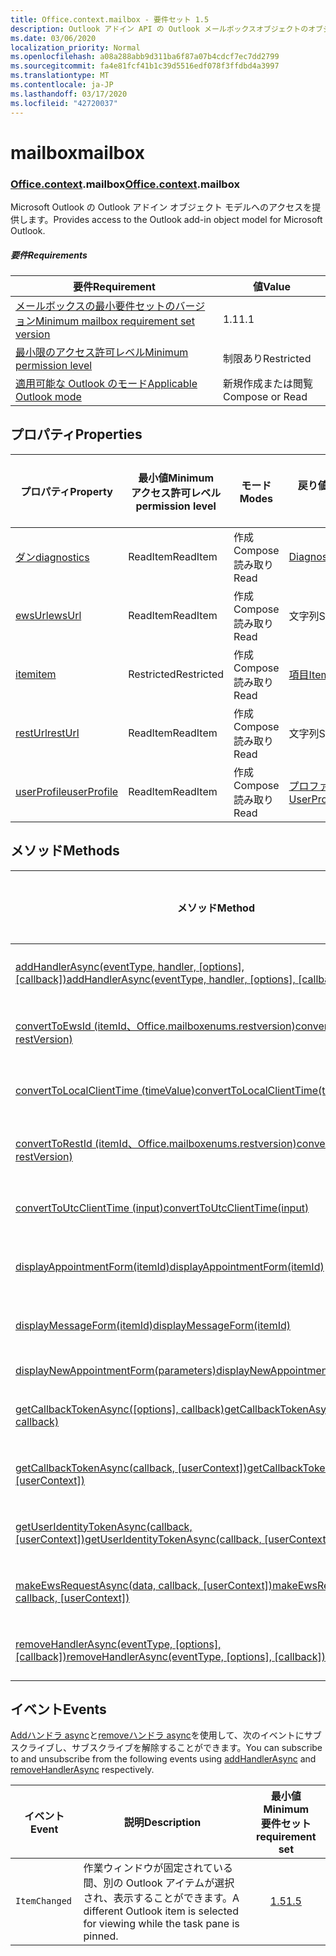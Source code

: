 ```yaml
---
title: Office.context.mailbox - 要件セット 1.5
description: Outlook アドイン API の Outlook メールボックスオブジェクトのオブジェクトモデル (Mailbox API 1.5 バージョン)。
ms.date: 03/06/2020
localization_priority: Normal
ms.openlocfilehash: a08a288abb9d311ba6f87a07b4cdcf7ec7dd2799
ms.sourcegitcommit: fa4e81fcf41b1c39d5516edf078f3ffdbd4a3997
ms.translationtype: MT
ms.contentlocale: ja-JP
ms.lasthandoff: 03/17/2020
ms.locfileid: "42720037"
---
```

# <a name="mailbox"></a><span data-ttu-id="6a4e1-103">mailbox</span><span class="sxs-lookup"><span data-stu-id="6a4e1-103">mailbox</span></span>

### <a name="officecontextmailbox"></a><span data-ttu-id="6a4e1-104">[Office](office.md)[.context](office.context.md).mailbox</span><span class="sxs-lookup"><span data-stu-id="6a4e1-104">[Office](office.md)[.context](office.context.md).mailbox</span></span>

<span data-ttu-id="6a4e1-105">Microsoft Outlook の Outlook アドイン オブジェクト モデルへのアクセスを提供します。</span><span class="sxs-lookup"><span data-stu-id="6a4e1-105">Provides access to the Outlook add-in object model for Microsoft Outlook.</span></span>

##### <a name="requirements"></a><span data-ttu-id="6a4e1-106">要件</span><span class="sxs-lookup"><span data-stu-id="6a4e1-106">Requirements</span></span>

|<span data-ttu-id="6a4e1-107">要件</span><span class="sxs-lookup"><span data-stu-id="6a4e1-107">Requirement</span></span>| <span data-ttu-id="6a4e1-108">値</span><span class="sxs-lookup"><span data-stu-id="6a4e1-108">Value</span></span>|
|---|---|
|[<span data-ttu-id="6a4e1-109">メールボックスの最小要件セットのバージョン</span><span class="sxs-lookup"><span data-stu-id="6a4e1-109">Minimum mailbox requirement set version</span></span>](../../requirement-sets/outlook-api-requirement-sets.md)| <span data-ttu-id="6a4e1-110">1.1</span><span class="sxs-lookup"><span data-stu-id="6a4e1-110">1.1</span></span>|
|[<span data-ttu-id="6a4e1-111">最小限のアクセス許可レベル</span><span class="sxs-lookup"><span data-stu-id="6a4e1-111">Minimum permission level</span></span>](../../../outlook/understanding-outlook-add-in-permissions.md)| <span data-ttu-id="6a4e1-112">制限あり</span><span class="sxs-lookup"><span data-stu-id="6a4e1-112">Restricted</span></span>|
|[<span data-ttu-id="6a4e1-113">適用可能な Outlook のモード</span><span class="sxs-lookup"><span data-stu-id="6a4e1-113">Applicable Outlook mode</span></span>](../../../outlook/outlook-add-ins-overview.md#extension-points)| <span data-ttu-id="6a4e1-114">新規作成または閲覧</span><span class="sxs-lookup"><span data-stu-id="6a4e1-114">Compose or Read</span></span>|

## <a name="properties"></a><span data-ttu-id="6a4e1-115">プロパティ</span><span class="sxs-lookup"><span data-stu-id="6a4e1-115">Properties</span></span>

| <span data-ttu-id="6a4e1-116">プロパティ</span><span class="sxs-lookup"><span data-stu-id="6a4e1-116">Property</span></span> | <span data-ttu-id="6a4e1-117">最小値</span><span class="sxs-lookup"><span data-stu-id="6a4e1-117">Minimum</span></span><br><span data-ttu-id="6a4e1-118">アクセス許可レベル</span><span class="sxs-lookup"><span data-stu-id="6a4e1-118">permission level</span></span> | <span data-ttu-id="6a4e1-119">モード</span><span class="sxs-lookup"><span data-stu-id="6a4e1-119">Modes</span></span> | <span data-ttu-id="6a4e1-120">戻り値の種類</span><span class="sxs-lookup"><span data-stu-id="6a4e1-120">Return type</span></span> | <span data-ttu-id="6a4e1-121">最小値</span><span class="sxs-lookup"><span data-stu-id="6a4e1-121">Minimum</span></span><br><span data-ttu-id="6a4e1-122">要件セット</span><span class="sxs-lookup"><span data-stu-id="6a4e1-122">requirement set</span></span> |
|---|---|---|---|:---:|
| [<span data-ttu-id="6a4e1-123">ダン</span><span class="sxs-lookup"><span data-stu-id="6a4e1-123">diagnostics</span></span>](/javascript/api/outlook/office.mailbox?view=outlook-js-1.5#diagnostics) | <span data-ttu-id="6a4e1-124">ReadItem</span><span class="sxs-lookup"><span data-stu-id="6a4e1-124">ReadItem</span></span> | <span data-ttu-id="6a4e1-125">作成</span><span class="sxs-lookup"><span data-stu-id="6a4e1-125">Compose</span></span><br><span data-ttu-id="6a4e1-126">読み取り</span><span class="sxs-lookup"><span data-stu-id="6a4e1-126">Read</span></span> | [<span data-ttu-id="6a4e1-127">Diagnostics</span><span class="sxs-lookup"><span data-stu-id="6a4e1-127">Diagnostics</span></span>](/javascript/api/outlook/office.diagnostics?view=outlook-js-1.5) | [<span data-ttu-id="6a4e1-128">1.1</span><span class="sxs-lookup"><span data-stu-id="6a4e1-128">1.1</span></span>](../requirement-set-1.1/outlook-requirement-set-1.1.md) |
| [<span data-ttu-id="6a4e1-129">ewsUrl</span><span class="sxs-lookup"><span data-stu-id="6a4e1-129">ewsUrl</span></span>](/javascript/api/outlook/office.mailbox?view=outlook-js-1.5#ewsurl) | <span data-ttu-id="6a4e1-130">ReadItem</span><span class="sxs-lookup"><span data-stu-id="6a4e1-130">ReadItem</span></span> | <span data-ttu-id="6a4e1-131">作成</span><span class="sxs-lookup"><span data-stu-id="6a4e1-131">Compose</span></span><br><span data-ttu-id="6a4e1-132">読み取り</span><span class="sxs-lookup"><span data-stu-id="6a4e1-132">Read</span></span> | <span data-ttu-id="6a4e1-133">文字列</span><span class="sxs-lookup"><span data-stu-id="6a4e1-133">String</span></span> | [<span data-ttu-id="6a4e1-134">1.1</span><span class="sxs-lookup"><span data-stu-id="6a4e1-134">1.1</span></span>](../requirement-set-1.1/outlook-requirement-set-1.1.md) |
| [<span data-ttu-id="6a4e1-135">item</span><span class="sxs-lookup"><span data-stu-id="6a4e1-135">item</span></span>](office.context.mailbox.item.md) | <span data-ttu-id="6a4e1-136">Restricted</span><span class="sxs-lookup"><span data-stu-id="6a4e1-136">Restricted</span></span> | <span data-ttu-id="6a4e1-137">作成</span><span class="sxs-lookup"><span data-stu-id="6a4e1-137">Compose</span></span><br><span data-ttu-id="6a4e1-138">読み取り</span><span class="sxs-lookup"><span data-stu-id="6a4e1-138">Read</span></span> | [<span data-ttu-id="6a4e1-139">項目</span><span class="sxs-lookup"><span data-stu-id="6a4e1-139">Item</span></span>](/javascript/api/outlook/office.item?view=outlook-js-1.5) | [<span data-ttu-id="6a4e1-140">1.1</span><span class="sxs-lookup"><span data-stu-id="6a4e1-140">1.1</span></span>](../requirement-set-1.1/outlook-requirement-set-1.1.md) |
| [<span data-ttu-id="6a4e1-141">restUrl</span><span class="sxs-lookup"><span data-stu-id="6a4e1-141">restUrl</span></span>](/javascript/api/outlook/office.mailbox?view=outlook-js-1.5#resturl) | <span data-ttu-id="6a4e1-142">ReadItem</span><span class="sxs-lookup"><span data-stu-id="6a4e1-142">ReadItem</span></span> | <span data-ttu-id="6a4e1-143">作成</span><span class="sxs-lookup"><span data-stu-id="6a4e1-143">Compose</span></span><br><span data-ttu-id="6a4e1-144">読み取り</span><span class="sxs-lookup"><span data-stu-id="6a4e1-144">Read</span></span> | <span data-ttu-id="6a4e1-145">文字列</span><span class="sxs-lookup"><span data-stu-id="6a4e1-145">String</span></span> | [<span data-ttu-id="6a4e1-146">1.5</span><span class="sxs-lookup"><span data-stu-id="6a4e1-146">1.5</span></span>](../requirement-set-1.5/outlook-requirement-set-1.5.md) |
| [<span data-ttu-id="6a4e1-147">userProfile</span><span class="sxs-lookup"><span data-stu-id="6a4e1-147">userProfile</span></span>](/javascript/api/outlook/office.mailbox?view=outlook-js-1.4#userprofile) | <span data-ttu-id="6a4e1-148">ReadItem</span><span class="sxs-lookup"><span data-stu-id="6a4e1-148">ReadItem</span></span> | <span data-ttu-id="6a4e1-149">作成</span><span class="sxs-lookup"><span data-stu-id="6a4e1-149">Compose</span></span><br><span data-ttu-id="6a4e1-150">読み取り</span><span class="sxs-lookup"><span data-stu-id="6a4e1-150">Read</span></span> | [<span data-ttu-id="6a4e1-151">プロファイル</span><span class="sxs-lookup"><span data-stu-id="6a4e1-151">UserProfile</span></span>](/javascript/api/outlook/office.userprofile?view=outlook-js-1.5) | [<span data-ttu-id="6a4e1-152">1.1</span><span class="sxs-lookup"><span data-stu-id="6a4e1-152">1.1</span></span>](../requirement-set-1.1/outlook-requirement-set-1.1.md) |

## <a name="methods"></a><span data-ttu-id="6a4e1-153">メソッド</span><span class="sxs-lookup"><span data-stu-id="6a4e1-153">Methods</span></span>

| <span data-ttu-id="6a4e1-154">メソッド</span><span class="sxs-lookup"><span data-stu-id="6a4e1-154">Method</span></span> | <span data-ttu-id="6a4e1-155">最小値</span><span class="sxs-lookup"><span data-stu-id="6a4e1-155">Minimum</span></span><br><span data-ttu-id="6a4e1-156">アクセス許可レベル</span><span class="sxs-lookup"><span data-stu-id="6a4e1-156">permission level</span></span> | <span data-ttu-id="6a4e1-157">モード</span><span class="sxs-lookup"><span data-stu-id="6a4e1-157">Modes</span></span> | <span data-ttu-id="6a4e1-158">最小値</span><span class="sxs-lookup"><span data-stu-id="6a4e1-158">Minimum</span></span><br><span data-ttu-id="6a4e1-159">要件セット</span><span class="sxs-lookup"><span data-stu-id="6a4e1-159">requirement set</span></span> |
|---|---|---|:---:|
| <span data-ttu-id="6a4e1-160">[addHandlerAsync(eventType, handler, [options], [callback])](/javascript/api/outlook/office.mailbox?view=outlook-js-1.5#addhandlerasync-eventtype--handler--options--callback-)</span><span class="sxs-lookup"><span data-stu-id="6a4e1-160">[addHandlerAsync(eventType, handler, [options], [callback])](/javascript/api/outlook/office.mailbox?view=outlook-js-1.5#addhandlerasync-eventtype--handler--options--callback-)</span></span> | <span data-ttu-id="6a4e1-161">ReadItem</span><span class="sxs-lookup"><span data-stu-id="6a4e1-161">ReadItem</span></span> | <span data-ttu-id="6a4e1-162">作成</span><span class="sxs-lookup"><span data-stu-id="6a4e1-162">Compose</span></span><br><span data-ttu-id="6a4e1-163">読み取り</span><span class="sxs-lookup"><span data-stu-id="6a4e1-163">Read</span></span> | [<span data-ttu-id="6a4e1-164">1.5</span><span class="sxs-lookup"><span data-stu-id="6a4e1-164">1.5</span></span>](../requirement-set-1.5/outlook-requirement-set-1.5.md) |
| [<span data-ttu-id="6a4e1-165">convertToEwsId (itemId、Office.mailboxenums.restversion)</span><span class="sxs-lookup"><span data-stu-id="6a4e1-165">convertToEwsId(itemId, restVersion)</span></span>](/javascript/api/outlook/office.mailbox?view=outlook-js-1.5#converttoewsid-itemid--restversion-) | <span data-ttu-id="6a4e1-166">Restricted</span><span class="sxs-lookup"><span data-stu-id="6a4e1-166">Restricted</span></span> | <span data-ttu-id="6a4e1-167">作成</span><span class="sxs-lookup"><span data-stu-id="6a4e1-167">Compose</span></span><br><span data-ttu-id="6a4e1-168">読み取り</span><span class="sxs-lookup"><span data-stu-id="6a4e1-168">Read</span></span> | [<span data-ttu-id="6a4e1-169">1.3</span><span class="sxs-lookup"><span data-stu-id="6a4e1-169">1.3</span></span>](../requirement-set-1.3/outlook-requirement-set-1.3.md) |
| [<span data-ttu-id="6a4e1-170">convertToLocalClientTime (timeValue)</span><span class="sxs-lookup"><span data-stu-id="6a4e1-170">convertToLocalClientTime(timeValue)</span></span>](/javascript/api/outlook/office.mailbox?view=outlook-js-1.5#converttolocalclienttime-timevalue-) | <span data-ttu-id="6a4e1-171">ReadItem</span><span class="sxs-lookup"><span data-stu-id="6a4e1-171">ReadItem</span></span> | <span data-ttu-id="6a4e1-172">作成</span><span class="sxs-lookup"><span data-stu-id="6a4e1-172">Compose</span></span><br><span data-ttu-id="6a4e1-173">読み取り</span><span class="sxs-lookup"><span data-stu-id="6a4e1-173">Read</span></span> | [<span data-ttu-id="6a4e1-174">1.1</span><span class="sxs-lookup"><span data-stu-id="6a4e1-174">1.1</span></span>](../requirement-set-1.1/outlook-requirement-set-1.1.md) |
| [<span data-ttu-id="6a4e1-175">convertToRestId (itemId、Office.mailboxenums.restversion)</span><span class="sxs-lookup"><span data-stu-id="6a4e1-175">convertToRestId(itemId, restVersion)</span></span>](/javascript/api/outlook/office.mailbox?view=outlook-js-1.5#converttorestid-itemid--restversion-) | <span data-ttu-id="6a4e1-176">Restricted</span><span class="sxs-lookup"><span data-stu-id="6a4e1-176">Restricted</span></span> | <span data-ttu-id="6a4e1-177">作成</span><span class="sxs-lookup"><span data-stu-id="6a4e1-177">Compose</span></span><br><span data-ttu-id="6a4e1-178">読み取り</span><span class="sxs-lookup"><span data-stu-id="6a4e1-178">Read</span></span> | [<span data-ttu-id="6a4e1-179">1.3</span><span class="sxs-lookup"><span data-stu-id="6a4e1-179">1.3</span></span>](../requirement-set-1.3/outlook-requirement-set-1.3.md) |
| [<span data-ttu-id="6a4e1-180">convertToUtcClientTime (input)</span><span class="sxs-lookup"><span data-stu-id="6a4e1-180">convertToUtcClientTime(input)</span></span>](/javascript/api/outlook/office.mailbox?view=outlook-js-1.5#converttoutcclienttime-input-) | <span data-ttu-id="6a4e1-181">ReadItem</span><span class="sxs-lookup"><span data-stu-id="6a4e1-181">ReadItem</span></span> | <span data-ttu-id="6a4e1-182">作成</span><span class="sxs-lookup"><span data-stu-id="6a4e1-182">Compose</span></span><br><span data-ttu-id="6a4e1-183">読み取り</span><span class="sxs-lookup"><span data-stu-id="6a4e1-183">Read</span></span> | [<span data-ttu-id="6a4e1-184">1.1</span><span class="sxs-lookup"><span data-stu-id="6a4e1-184">1.1</span></span>](../requirement-set-1.1/outlook-requirement-set-1.1.md) |
| [<span data-ttu-id="6a4e1-185">displayAppointmentForm(itemId)</span><span class="sxs-lookup"><span data-stu-id="6a4e1-185">displayAppointmentForm(itemId)</span></span>](/javascript/api/outlook/office.mailbox?view=outlook-js-1.5#displayappointmentform-itemid-) | <span data-ttu-id="6a4e1-186">ReadItem</span><span class="sxs-lookup"><span data-stu-id="6a4e1-186">ReadItem</span></span> | <span data-ttu-id="6a4e1-187">作成</span><span class="sxs-lookup"><span data-stu-id="6a4e1-187">Compose</span></span><br><span data-ttu-id="6a4e1-188">読み取り</span><span class="sxs-lookup"><span data-stu-id="6a4e1-188">Read</span></span> | [<span data-ttu-id="6a4e1-189">1.1</span><span class="sxs-lookup"><span data-stu-id="6a4e1-189">1.1</span></span>](../requirement-set-1.1/outlook-requirement-set-1.1.md) |
| [<span data-ttu-id="6a4e1-190">displayMessageForm(itemId)</span><span class="sxs-lookup"><span data-stu-id="6a4e1-190">displayMessageForm(itemId)</span></span>](/javascript/api/outlook/office.mailbox?view=outlook-js-1.5#displaymessageform-itemid-) | <span data-ttu-id="6a4e1-191">ReadItem</span><span class="sxs-lookup"><span data-stu-id="6a4e1-191">ReadItem</span></span> | <span data-ttu-id="6a4e1-192">作成</span><span class="sxs-lookup"><span data-stu-id="6a4e1-192">Compose</span></span><br><span data-ttu-id="6a4e1-193">読み取り</span><span class="sxs-lookup"><span data-stu-id="6a4e1-193">Read</span></span> | [<span data-ttu-id="6a4e1-194">1.1</span><span class="sxs-lookup"><span data-stu-id="6a4e1-194">1.1</span></span>](../requirement-set-1.1/outlook-requirement-set-1.1.md) |
| [<span data-ttu-id="6a4e1-195">displayNewAppointmentForm(parameters)</span><span class="sxs-lookup"><span data-stu-id="6a4e1-195">displayNewAppointmentForm(parameters)</span></span>](/javascript/api/outlook/office.mailbox?view=outlook-js-1.5#displaynewappointmentform-parameters-) | <span data-ttu-id="6a4e1-196">ReadItem</span><span class="sxs-lookup"><span data-stu-id="6a4e1-196">ReadItem</span></span> | <span data-ttu-id="6a4e1-197">読み取り</span><span class="sxs-lookup"><span data-stu-id="6a4e1-197">Read</span></span> | [<span data-ttu-id="6a4e1-198">1.1</span><span class="sxs-lookup"><span data-stu-id="6a4e1-198">1.1</span></span>](../requirement-set-1.1/outlook-requirement-set-1.1.md) |
| <span data-ttu-id="6a4e1-199">[getCallbackTokenAsync([options], callback)](/javascript/api/outlook/office.mailbox?view=outlook-js-1.5#getcallbacktokenasync-options--callback-)</span><span class="sxs-lookup"><span data-stu-id="6a4e1-199">[getCallbackTokenAsync([options], callback)](/javascript/api/outlook/office.mailbox?view=outlook-js-1.5#getcallbacktokenasync-options--callback-)</span></span> | <span data-ttu-id="6a4e1-200">ReadItem</span><span class="sxs-lookup"><span data-stu-id="6a4e1-200">ReadItem</span></span> | <span data-ttu-id="6a4e1-201">作成</span><span class="sxs-lookup"><span data-stu-id="6a4e1-201">Compose</span></span><br><span data-ttu-id="6a4e1-202">読み取り</span><span class="sxs-lookup"><span data-stu-id="6a4e1-202">Read</span></span> | [<span data-ttu-id="6a4e1-203">1.5</span><span class="sxs-lookup"><span data-stu-id="6a4e1-203">1.5</span></span>](../requirement-set-1.5/outlook-requirement-set-1.5.md) |
| <span data-ttu-id="6a4e1-204">[getCallbackTokenAsync(callback, [userContext])](/javascript/api/outlook/office.mailbox?view=outlook-js-1.5#getcallbacktokenasync-callback--usercontext-)</span><span class="sxs-lookup"><span data-stu-id="6a4e1-204">[getCallbackTokenAsync(callback, [userContext])](/javascript/api/outlook/office.mailbox?view=outlook-js-1.5#getcallbacktokenasync-callback--usercontext-)</span></span> | <span data-ttu-id="6a4e1-205">ReadItem</span><span class="sxs-lookup"><span data-stu-id="6a4e1-205">ReadItem</span></span> | <span data-ttu-id="6a4e1-206">作成</span><span class="sxs-lookup"><span data-stu-id="6a4e1-206">Compose</span></span><br><span data-ttu-id="6a4e1-207">読み取り</span><span class="sxs-lookup"><span data-stu-id="6a4e1-207">Read</span></span> | [<span data-ttu-id="6a4e1-208">1.3</span><span class="sxs-lookup"><span data-stu-id="6a4e1-208">1.3</span></span>](../requirement-set-1.3/outlook-requirement-set-1.3.md)<br>[<span data-ttu-id="6a4e1-209">1.1</span><span class="sxs-lookup"><span data-stu-id="6a4e1-209">1.1</span></span>](../requirement-set-1.1/outlook-requirement-set-1.1.md) |
| <span data-ttu-id="6a4e1-210">[getUserIdentityTokenAsync(callback, [userContext])](/javascript/api/outlook/office.mailbox?view=outlook-js-1.5#getuseridentitytokenasync-callback--usercontext-)</span><span class="sxs-lookup"><span data-stu-id="6a4e1-210">[getUserIdentityTokenAsync(callback, [userContext])](/javascript/api/outlook/office.mailbox?view=outlook-js-1.5#getuseridentitytokenasync-callback--usercontext-)</span></span> | <span data-ttu-id="6a4e1-211">ReadItem</span><span class="sxs-lookup"><span data-stu-id="6a4e1-211">ReadItem</span></span> | <span data-ttu-id="6a4e1-212">作成</span><span class="sxs-lookup"><span data-stu-id="6a4e1-212">Compose</span></span><br><span data-ttu-id="6a4e1-213">読み取り</span><span class="sxs-lookup"><span data-stu-id="6a4e1-213">Read</span></span> | [<span data-ttu-id="6a4e1-214">1.1</span><span class="sxs-lookup"><span data-stu-id="6a4e1-214">1.1</span></span>](../requirement-set-1.1/outlook-requirement-set-1.1.md) |
| <span data-ttu-id="6a4e1-215">[makeEwsRequestAsync(data, callback, [userContext])](/javascript/api/outlook/office.mailbox?view=outlook-js-1.5#makeewsrequestasync-data--callback--usercontext-)</span><span class="sxs-lookup"><span data-stu-id="6a4e1-215">[makeEwsRequestAsync(data, callback, [userContext])](/javascript/api/outlook/office.mailbox?view=outlook-js-1.5#makeewsrequestasync-data--callback--usercontext-)</span></span> | <span data-ttu-id="6a4e1-216">ReadWriteMailbox</span><span class="sxs-lookup"><span data-stu-id="6a4e1-216">ReadWriteMailbox</span></span> | <span data-ttu-id="6a4e1-217">作成</span><span class="sxs-lookup"><span data-stu-id="6a4e1-217">Compose</span></span><br><span data-ttu-id="6a4e1-218">読み取り</span><span class="sxs-lookup"><span data-stu-id="6a4e1-218">Read</span></span> | [<span data-ttu-id="6a4e1-219">1.1</span><span class="sxs-lookup"><span data-stu-id="6a4e1-219">1.1</span></span>](../requirement-set-1.1/outlook-requirement-set-1.1.md) |
| <span data-ttu-id="6a4e1-220">[removeHandlerAsync(eventType, [options], [callback])](/javascript/api/outlook/office.mailbox?view=outlook-js-1.5#removehandlerasync-eventtype--options--callback-)</span><span class="sxs-lookup"><span data-stu-id="6a4e1-220">[removeHandlerAsync(eventType, [options], [callback])](/javascript/api/outlook/office.mailbox?view=outlook-js-1.5#removehandlerasync-eventtype--options--callback-)</span></span> | <span data-ttu-id="6a4e1-221">ReadItem</span><span class="sxs-lookup"><span data-stu-id="6a4e1-221">ReadItem</span></span> | <span data-ttu-id="6a4e1-222">作成</span><span class="sxs-lookup"><span data-stu-id="6a4e1-222">Compose</span></span><br><span data-ttu-id="6a4e1-223">読み取り</span><span class="sxs-lookup"><span data-stu-id="6a4e1-223">Read</span></span> | [<span data-ttu-id="6a4e1-224">1.5</span><span class="sxs-lookup"><span data-stu-id="6a4e1-224">1.5</span></span>](../requirement-set-1.5/outlook-requirement-set-1.5.md) |

## <a name="events"></a><span data-ttu-id="6a4e1-225">イベント</span><span class="sxs-lookup"><span data-stu-id="6a4e1-225">Events</span></span>

<span data-ttu-id="6a4e1-226">[Addハンドラ async](/javascript/api/outlook/office.mailbox?view=outlook-js-1.5#addhandlerasync-eventtype--handler--options--callback-)と[removeハンドラ async](/javascript/api/outlook/office.mailbox?view=outlook-js-1.5#removehandlerasync-eventtype--options--callback-)を使用して、次のイベントにサブスクライブし、サブスクライブを解除することができます。</span><span class="sxs-lookup"><span data-stu-id="6a4e1-226">You can subscribe to and unsubscribe from the following events using [addHandlerAsync](/javascript/api/outlook/office.mailbox?view=outlook-js-1.5#addhandlerasync-eventtype--handler--options--callback-) and [removeHandlerAsync](/javascript/api/outlook/office.mailbox?view=outlook-js-1.5#removehandlerasync-eventtype--options--callback-) respectively.</span></span>

| <span data-ttu-id="6a4e1-227">イベント</span><span class="sxs-lookup"><span data-stu-id="6a4e1-227">Event</span></span> | <span data-ttu-id="6a4e1-228">説明</span><span class="sxs-lookup"><span data-stu-id="6a4e1-228">Description</span></span> | <span data-ttu-id="6a4e1-229">最小値</span><span class="sxs-lookup"><span data-stu-id="6a4e1-229">Minimum</span></span><br><span data-ttu-id="6a4e1-230">要件セット</span><span class="sxs-lookup"><span data-stu-id="6a4e1-230">requirement set</span></span> |
|---|---|:---:|
|`ItemChanged`| <span data-ttu-id="6a4e1-231">作業ウィンドウが固定されている間、別の Outlook アイテムが選択され、表示することができます。</span><span class="sxs-lookup"><span data-stu-id="6a4e1-231">A different Outlook item is selected for viewing while the task pane is pinned.</span></span> | [<span data-ttu-id="6a4e1-232">1.5</span><span class="sxs-lookup"><span data-stu-id="6a4e1-232">1.5</span></span>](../requirement-set-1.5/outlook-requirement-set-1.5.md) |
